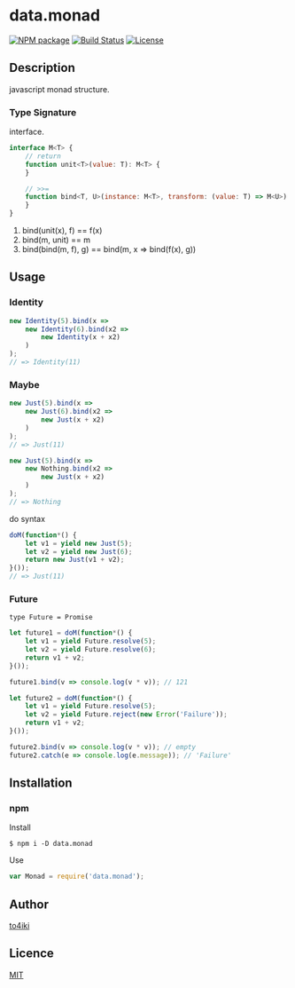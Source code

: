 data.monad
==========

[![NPM package][npm-image]][npm-url]
[![Build Status][travis-image]][travis-url]
[![License][license-image]][license-url]

## Description
javascript monad structure.

### Type Signature

interface.

```js
interface M<T> {
    // return
    function unit<T>(value: T): M<T> {
    }

    // >>=
    function bind<T, U>(instance: M<T>, transform: (value: T) => M<U>): M<U> {
    }
}
```

1. bind(unit(x), f) == f(x)
2. bind(m, unit) == m
3. bind(bind(m, f), g) == bind(m, x => bind(f(x), g))

## Usage

### Identity

```js
new Identity(5).bind(x =>
    new Identity(6).bind(x2 =>
        new Identity(x + x2)
    )
);
// => Identity(11)
```

### Maybe

```js
new Just(5).bind(x =>
    new Just(6).bind(x2 =>
        new Just(x + x2)
    )
);
// => Just(11)

new Just(5).bind(x =>
    new Nothing.bind(x2 =>
        new Just(x + x2)
    )
);
// => Nothing
```

do syntax

```js
doM(function*() {
    let v1 = yield new Just(5);
    let v2 = yield new Just(6);
    return new Just(v1 + v2);
}());
// => Just(11)
```

### Future

`type Future = Promise`

```js
let future1 = doM(function*() {
    let v1 = yield Future.resolve(5);
    let v2 = yield Future.resolve(6);
    return v1 + v2;
}());

future1.bind(v => console.log(v * v)); // 121

let future2 = doM(function*() {
    let v1 = yield Future.resolve(5);
    let v2 = yield Future.reject(new Error('Failure'));
    return v1 + v2;
}());

future2.bind(v => console.log(v * v)); // empty
future2.catch(e => console.log(e.message)); // 'Failure'
```

## Installation

### npm
Install

```
$ npm i -D data.monad
```

Use

```javascript
var Monad = require('data.monad');
```

## Author

[to4iki](https://github.com/to4iki)

## Licence

[MIT](http://to4iki.mit-license.org/)

[travis-url]: http://travis-ci.org/to4iki/data.monad
[travis-image]: https://travis-ci.org/to4iki/data.monad.svg?branch=master

[npm-url]: https://npmjs.org/package/data.monad
[npm-image]: https://badge.fury.io/js/data.monad.svg

[license-url]: http://to4iki.mit-license.org/
[license-image]: http://img.shields.io/badge/license-MIT-brightgreen.svg
